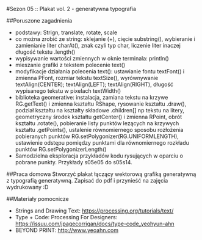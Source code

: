 #Sezon 05 :: Plakat vol. 2 - generatywna typografia

##Poruszone zagadnienia
- podstawy: Strign, translate, rotate, scale
- co można zrobić ze string: sklejanie (+), cięcie substring(), wybieranie i zamienianie liter charAt(), znak czyli typ char, liczenie liter inaczej długość tekstu .length()
- wypisywanie wartości zmiennych w oknie terminala: println()
- mieszanie grafiki z tekstem polecenie text()
- modyfikacje działania polecenia text(): ustawianie fontu textFont() i zmienna PFont, rozmiar tekstu textSize(), wyrównywanie textAlign(CENTER); textAlign(LEFT); textAlign(RIGHT), długość wypisanego tekstu w pixelach textWidth() 
- biblioteka geomerative: instalacja, zamiana tekstu na krzywe RG.getText() i zmienna kształtu RShape, rysowanie kształtu .draw(), podział kształtu na kształty składowe .children[] np tekstu na litery, geometryczny środek kształtu getCenter() i zmienna RPoint, obrót kształtu .rotate(), pobieranie listy punktów lezących na krzywych kształtu .getPoints(), ustalenie równomiernego sposobu rozłożenia pobieranych punktów RG.setPolygonizer(RG.UNIFORMLENGTH), ustawienie odstępu pomiędzy punktami dla równomiernego rozkładu punktów RG.setPolygonizerLength()
- Samodzielna eksploracja przykładów kodu rysujących w oparciu o pobrane punkty. Przykłady s05e05 do s05s14. 

##Praca domowa 
Stworzyć plakat łączący wektorową grafiką generatywną z typografią generatywną. Zapisać do pdf i przynieść na zajęcia wydrukowany :D 

##Materiały pomocnicze
- Strings and Drawing Text: 
https://processing.org/tutorials/text/
- Type + Code: Processing For Designers: 
https://issuu.com/jpagecorrigan/docs/type-code_yeohyun-ahn 
- BEYOND PRINT: http://www.yeoahn.com

